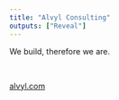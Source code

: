 ```yaml
---
title: "Alvyl Consulting"
outputs: ["Reveal"]
---
```


We build, therefore we are.

<br>

[alvyl.com](https://alvyl.com)
